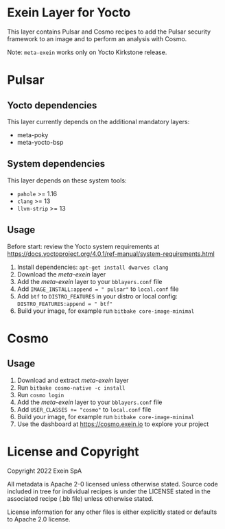 # Exein Layer for Yocto
This layer contains Pulsar and Cosmo recipes to add the Pulsar security framework to an image and to perform an analysis with Cosmo.

Note: `meta-exein` works only on Yocto Kirkstone release.


# Pulsar

## Yocto dependencies
This layer currently depends on the additional mandatory layers:


- meta-poky
- meta-yocto-bsp


## System dependencies
This layer depends on these system tools:
 
- `pahole` >= 1.16
- `clang` >= 13
- `llvm-strip` >= 13 


## Usage
Before start: review the Yocto system requirements at 
https://docs.yoctoproject.org/4.0.1/ref-manual/system-requirements.html

1. Install dependencies: `apt-get install dwarves clang`
2. Download the *meta-exein* layer
2. Add the *meta-exein* layer to your `bblayers.conf` file
3. Add `IMAGE_INSTALL:append = " pulsar"` to `local.conf` file
4. Add `btf` to `DISTRO_FEATURES` in your distro or local config: `DISTRO_FEATURES:append = " btf"`
6. Build your image, for example run `bitbake core-image-minimal`


# Cosmo

## Usage

1. Download and extract *meta-exein* layer
2. Run `bitbake cosmo-native -c install`
2. Run `cosmo login`
3. Add the *meta-exein* layer to your `bblayers.conf` file
4. Add `USER_CLASSES += "cosmo"` to `local.conf` file
5. Build your image, for example run `bitbake core-image-minimal`
6. Use the dashboard at https://cosmo.exein.io to explore your project


# License and Copyright
Copyright 2022 Exein SpA

All metadata is Apache 2-0 licensed unless otherwise stated. Source code included in tree for individual recipes is under the LICENSE stated in the associated recipe (.bb file) unless otherwise stated.

License information for any other files is either explicitly stated or defaults to Apache 2.0 license.